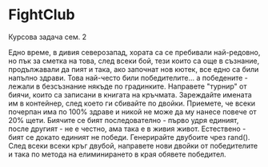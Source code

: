 # FightClub
Курсова задача сем. 2

Едно време, в дивия северозапад, хората са се пребивали най-редовно, но пък за
сметка на това, след всеки бой, тези които са още в съзнание, продължавали да пият и
така, ако започнат нов кютек, все едно са били напълно здрави. Това най-често били
победителите... а победените - лежали в безсъзнание някъде по градинките. Направете
&quot;турнир&quot; от биячи, които са записани в книгата на кръчмата. Зареждайте имената им в
контейнер, след което ги сбивайте по двойки. Приемете, че всеки почерпан има по
100% здраве и никой не може да му нанесе повече от 20% щети. Биячите се бият
последователно - първо удря единият, после другият - не е честно, ама така е в живия
живот. Естествено - бият се докато единият не победи. Генерирайте двубоите чрез
rand(). След всеки всеки кръг двубой, направете нови двойки от победителите и така
по метода на елиминирането в края обявете победител.
